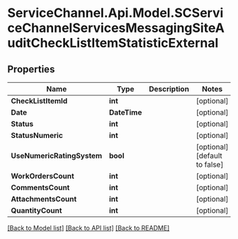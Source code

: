 # ServiceChannel.Api.Model.SCServiceChannelServicesMessagingSiteAuditCheckListItemStatisticExternal

## Properties

Name | Type | Description | Notes
------------ | ------------- | ------------- | -------------
**CheckListItemId** | **int** |  | [optional] 
**Date** | **DateTime** |  | [optional] 
**Status** | **int** |  | [optional] 
**StatusNumeric** | **int** |  | [optional] 
**UseNumericRatingSystem** | **bool** |  | [optional] [default to false]
**WorkOrdersCount** | **int** |  | [optional] 
**CommentsCount** | **int** |  | [optional] 
**AttachmentsCount** | **int** |  | [optional] 
**QuantityCount** | **int** |  | [optional] 

[[Back to Model list]](../README.md#documentation-for-models) [[Back to API list]](../README.md#documentation-for-api-endpoints) [[Back to README]](../README.md)


